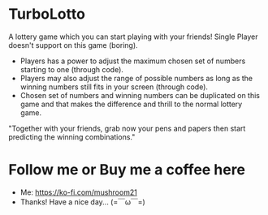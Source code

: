 # TurboLotto
A lottery game which you can start playing with your friends! Single Player doesn't support on this game (boring).

  - Players has a power to adjust the maximum chosen set of numbers starting to one (through code).
  - Players may also adjust the range of possible numbers as long as the winning numbers still fits in your screen (through code).
  - Chosen set of numbers and winning numbers can be duplicated on this game and that makes the difference and thrill to the normal lottery game.
  
  "Together with your friends, grab now your pens and papers then start predicting the winning combinations."
  
  # Follow me or Buy me a coffee here
  - Me: https://ko-fi.com/mushroom21
  - Thanks! Have a nice day... (=￣ω￣=)

